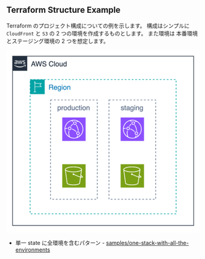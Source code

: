 ## Terraform Structure Example

Terraform のプロジェクト構成についての例を示します。
構成はシンプルに `CloudFront` と `S3` の 2 つの環境を作成するものとします。
また環境は 本番環境とステージング環境の 2 つを想定します。

<img src="./architecture.png">

- 単一 state に全環境を含むパターン - [samples/one-stack-with-all-the-environments](./samples/one-stack-with-all-the-environments/README.md)
